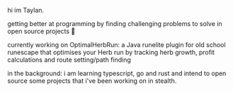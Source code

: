 hi im Taylan.

getting better at programming by finding challenging problems to solve in open source projects 🙂

currently working on OptimalHerbRun: a Java runelite plugin for old school runescape that optimises your Herb run by tracking herb growth, profit calculations and route setting/path finding

in the background: i am learning typescript, go and rust and intend to open source some projects that i've been working on in stealth.
